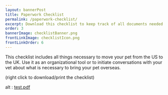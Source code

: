 ```yaml
---
layout: bannerPost
title: Paperwork Checklist
permalink: /paperwork-checklist/
excerpt: Download this checklist to keep track of all documents needed for your pet to travel
order: 3
bannerImage: checklistBanner.png
frontLinkImage: checklistIcon.png
frontLinkOrder: 6
---
```


This checklist includes all things necessary to move your pet from the US to the UK.  Use it as an organizational tool or to initiate conversations with your vet about what is necessary to bring your pet overseas.  

(right click to download/print the checklist)

<div>
<object data="/assets/pdf/pet_travel_checklist.pdf" type="application/pdf" width="600" height="700">
alt : <a href="/assets/pdf/pet_travel_checklist.pdf">test.pdf</a>
</object>
</div> 